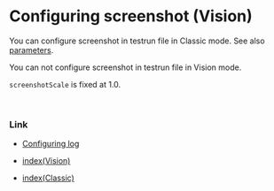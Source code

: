 # Configuring screenshot (Vision)

You can configure screenshot in testrun file in Classic mode.
See also [parameters](../../basic/parameter/parameters.md).

You can not configure screenshot in testrun file in Vision mode.

`screenshotScale` is fixed at 1.0.

<br>

### Link

- [Configuring log](configuring_log.md)


- [index(Vision)](../../../index.md)
- [index(Classic)](../../../classic/index.md)

